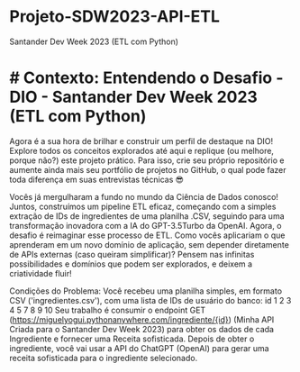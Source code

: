# Projeto-SDW2023-API-ETL
Santander Dev Week 2023 (ETL com Python)

# # Contexto: Entendendo o Desafio - DIO - Santander Dev Week 2023 (ETL com Python)
Agora é a sua hora de brilhar e construir um perfil de destaque na DIO! Explore todos os conceitos explorados até aqui e replique (ou melhore, porque não?) este projeto prático. Para isso, crie seu próprio repositório e aumente ainda mais seu portfólio de projetos no GitHub, o qual pode fazer toda diferença em suas entrevistas técnicas 😎

Vocês já mergulharam a fundo no mundo da Ciência de Dados conosco! Juntos, construímos um pipeline ETL eficaz, começando com a simples extração de IDs de ingredientes de uma planilha .CSV, seguindo para uma transformação inovadora com a IA do GPT-3.5Turbo da OpenAI. Agora, o desafio é reimaginar esse processo de ETL. Como vocês aplicariam o que aprenderam em um novo domínio de aplicação, sem depender diretamente de APIs externas (caso queiram simplificar)? Pensem nas infinitas possibilidades e domínios que podem ser explorados, e deixem a criatividade fluir!

Condições do Problema:
Você recebeu uma planilha simples, em formato CSV ('ingredientes.csv'), com uma lista de IDs de usuário do banco:
id
1
2
3
4
5
7
8
9
10
Seu trabalho é consumir o endpoint GET (https://miguelyogui.pythonanywhere.com/ingrediente/{id}) (Minha API Criada para o Santander Dev Week 2023) para obter os dados de cada Ingrediente e fornecer uma Receita sofisticada.
Depois de obter o ingrediente, você vai usar a API do ChatGPT (OpenAI) para gerar uma receita sofisticada para o ingrediente selecionado. 
